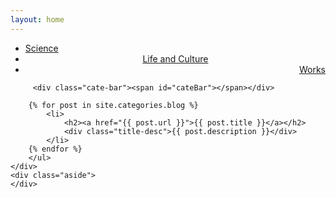 ```yaml
---
layout: home
---
```


<div class="index-content blog">
    <div class="section">
        <ul class="artical-cate">
            <li class="on"><a href="/"><span>Science</span></a></li>
            <li style="text-align:center"><a href=“/life”><span>Life and Culture</span></a></li>
            <li style="text-align:right"><a href="/project"><span>Works</span></a></li>
        </ul>

         <div class="cate-bar"><span id="cateBar"></span></div>

        {% for post in site.categories.blog %}
            <li>
                <h2><a href="{{ post.url }}">{{ post.title }}</a></h2>
                <div class="title-desc">{{ post.description }}</div>
            </li>
        {% endfor %}
        </ul>
    </div>
    <div class="aside">
    </div>
</div>
